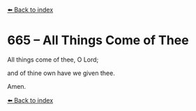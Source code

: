 [⬅️ Back to index](../README.md)

# 665 – All Things Come of Thee



All things come of thee, O Lord;

and of thine own have we given thee.

Amen.

[⬅️ Back to index](../README.md)
